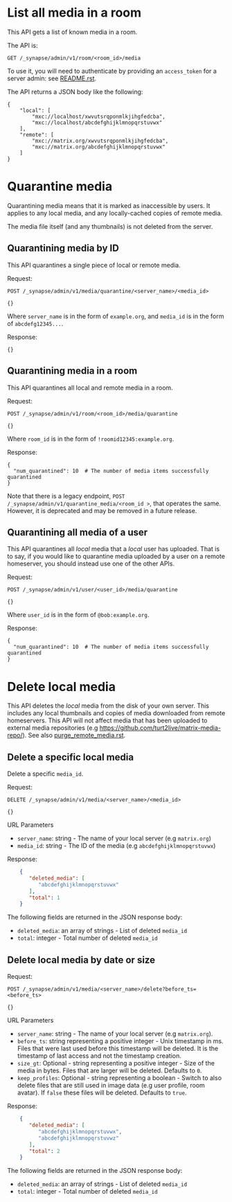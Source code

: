 # List all media in a room

This API gets a list of known media in a room.

The API is:
```
GET /_synapse/admin/v1/room/<room_id>/media
```
To use it, you will need to authenticate by providing an `access_token` for a
server admin: see [README.rst](README.rst).

The API returns a JSON body like the following:
```
{
    "local": [
        "mxc://localhost/xwvutsrqponmlkjihgfedcba",
        "mxc://localhost/abcdefghijklmnopqrstuvwx"
    ],
    "remote": [
        "mxc://matrix.org/xwvutsrqponmlkjihgfedcba",
        "mxc://matrix.org/abcdefghijklmnopqrstuvwx"
    ]
}
```

# Quarantine media

Quarantining media means that it is marked as inaccessible by users. It applies
to any local media, and any locally-cached copies of remote media.

The media file itself (and any thumbnails) is not deleted from the server.

## Quarantining media by ID

This API quarantines a single piece of local or remote media.

Request:

```
POST /_synapse/admin/v1/media/quarantine/<server_name>/<media_id>

{}
```

Where `server_name` is in the form of `example.org`, and `media_id` is in the
form of `abcdefg12345...`.

Response:

```
{}
```

## Quarantining media in a room

This API quarantines all local and remote media in a room.

Request:

```
POST /_synapse/admin/v1/room/<room_id>/media/quarantine

{}
```

Where `room_id` is in the form of `!roomid12345:example.org`.

Response:

```
{
  "num_quarantined": 10  # The number of media items successfully quarantined
}
```

Note that there is a legacy endpoint, `POST
/_synapse/admin/v1/quarantine_media/<room_id >`, that operates the same.
However, it is deprecated and may be removed in a future release.

## Quarantining all media of a user

This API quarantines all *local* media that a *local* user has uploaded. That is to say, if
you would like to quarantine media uploaded by a user on a remote homeserver, you should
instead use one of the other APIs.

Request:

```
POST /_synapse/admin/v1/user/<user_id>/media/quarantine

{}
```

Where `user_id` is in the form of `@bob:example.org`.

Response:

```
{
  "num_quarantined": 10  # The number of media items successfully quarantined
}
```

# Delete local media
This API deletes the *local* media from the disk of your own server.
This includes any local thumbnails and copies of media downloaded from
remote homeservers.
This API will not affect media that has been uploaded to external
media repositories (e.g https://github.com/turt2live/matrix-media-repo/).
See also [purge_remote_media.rst](purge_remote_media.rst).

## Delete a specific local media
Delete a specific ``media_id``.

Request:

```
DELETE /_synapse/admin/v1/media/<server_name>/<media_id>

{}
```

URL Parameters

* ``server_name``: string - The name of your local server (e.g ``matrix.org``)
* ``media_id``: string - The ID of the media (e.g ``abcdefghijklmnopqrstuvwx``)

Response:

```json
    {
       "deleted_media": [
          "abcdefghijklmnopqrstuvwx"
       ],
       "total": 1
    }
```

The following fields are returned in the JSON response body:

* ``deleted_media``: an array of strings - List of deleted ``media_id``
* ``total``: integer - Total number of deleted ``media_id``

## Delete local media by date or size

Request:

```
POST /_synapse/admin/v1/media/<server_name>/delete?before_ts=<before_ts>

{}
```

URL Parameters

* ``server_name``: string - The name of your local server (e.g ``matrix.org``).
* ``before_ts``: string representing a positive integer - Unix timestamp in ms.
Files that were last used before this timestamp will be deleted. It is the timestamp of
last access and not the timestamp creation. 
* ``size_gt``: Optional - string representing a positive integer - Size of the media in bytes.
Files that are larger will be deleted. Defaults to ``0``.
* ``keep_profiles``: Optional - string representing a boolean - Switch to also delete files
that are still used in image data (e.g user profile, room avatar).
If ``false`` these files will be deleted. Defaults to ``true``.

Response:

```json
    {
       "deleted_media": [
          "abcdefghijklmnopqrstuvwx",
          "abcdefghijklmnopqrstuvwz"
       ],
       "total": 2
    }
```

The following fields are returned in the JSON response body:

* ``deleted_media``: an array of strings - List of deleted ``media_id``
* ``total``: integer - Total number of deleted ``media_id``

